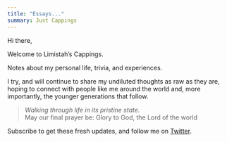```yaml
---
title: "Essays..."
summary: Just Cappings
---
```


Hi there,

Welcome to Limistah’s Cappings.

Notes about my personal life, trivia, and experiences.

I try, and will continue to share my undiluted thoughts as raw as they are, hoping to connect with people like me around the world and, more importantly, the younger generations that follow.

> _Walking through life in its pristine state._ <br>
> May our final prayer be: Glory to God, the Lord of the world

Subscribe to get these fresh updates, and follow me on [Twitter](https://x.com/limistah).

